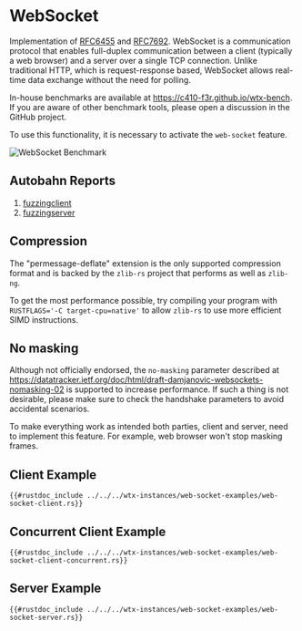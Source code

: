 # WebSocket

Implementation of [RFC6455](https://datatracker.ietf.org/doc/html/rfc6455) and [RFC7692](https://datatracker.ietf.org/doc/html/rfc7692). WebSocket is a communication protocol that enables full-duplex communication between a client (typically a web browser) and a server over a single TCP connection. Unlike traditional HTTP, which is request-response based, WebSocket allows real-time data exchange without the need for polling.

In-house benchmarks are available at <https://c410-f3r.github.io/wtx-bench>. If you are aware of other benchmark tools, please open a discussion in the GitHub project.

To use this functionality, it is necessary to activate the `web-socket` feature.

![WebSocket Benchmark](https://i.imgur.com/Iv2WzJV.jpg)

## Autobahn Reports

1. <a href="https://c410-f3r.github.io/wtx-site/static/fuzzingclient/index.html" target="_blank">fuzzingclient</a>
2. <a href="https://c410-f3r.github.io/wtx-site/static/fuzzingserver/index.html" target="_blank">fuzzingserver</a>

## Compression

The "permessage-deflate" extension is the only supported compression format and is backed by the `zlib-rs` project that performs as well as `zlib-ng`.

To get the most performance possible, try compiling your program with `RUSTFLAGS='-C target-cpu=native'` to allow `zlib-rs` to use more efficient SIMD instructions.

## No masking

Although not officially endorsed, the `no-masking` parameter described at <https://datatracker.ietf.org/doc/html/draft-damjanovic-websockets-nomasking-02> is supported to increase performance. If such a thing is not desirable, please make sure to check the handshake parameters to avoid accidental scenarios.

To make everything work as intended both parties, client and server, need to implement this feature. For example, web browser won't stop masking frames.

## Client Example

```rust,edition2024,no_run
{{#rustdoc_include ../../../wtx-instances/web-socket-examples/web-socket-client.rs}}
```

## Concurrent Client Example

```rust,edition2024,no_run
{{#rustdoc_include ../../../wtx-instances/web-socket-examples/web-socket-client-concurrent.rs}}
```

## Server Example

```rust,edition2024,no_run
{{#rustdoc_include ../../../wtx-instances/web-socket-examples/web-socket-server.rs}}
```

